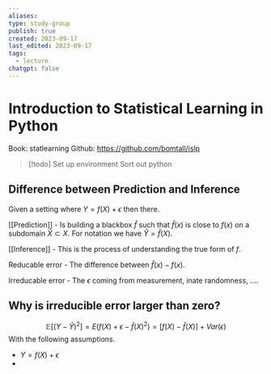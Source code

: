 ```yaml
---
aliases: 
type: study-group
publish: true
created: 2023-09-17
last_edited: 2023-09-17
tags:
  - lecture
chatgpt: false
---
```

# Introduction to Statistical Learning in Python

Book: statlearning
Github: https://github.com/bomtall/islp

>[!todo] Set up environment
> Sort out python

## Difference between Prediction and Inference

Given a setting where $Y = f(X) + \epsilon$ then there.

[[Prediction]] - Is building a blackbox $\hat{f}$  such that $\hat{f}(x)$ is close to $f(x)$ on a subdomain $\hat{X} \subset X$. For notation we have $\hat{Y} = \hat{f}(X)$.

[[Inference]] - This is the process of understanding the true form of $f$.

Reducable error - The difference between $\hat{f}(x) - f(x)$. 

Irreducable error - The $\epsilon$ coming from measurement, inate randomness, ....

## Why is irreducible error larger than zero?

$$\mathbb{E}[(Y - \hat{Y})^2] = E(f(X) + \epsilon - \hat{f}(X)^2) = [f(X) - \hat{f}(X)] + Var(\epsilon)$$
With the following assumptions.

- $Y = f(X) + \epsilon$
- 
